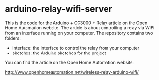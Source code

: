 arduino-relay-wifi-server
=========================

This is the code for the Arduino + CC3000 + Relay article on the Open Home Automation website. The article is about controlling a relay via WiFi from an interface running on your computer. The repository contains two folders:

- interface: the interface to control the relay from your computer
- sketches: the Arduino sketches for the project

You can find the article on the Open Home Automation website:

http://www.openhomeautomation.net/wireless-relay-arduino-wifi/
